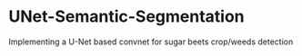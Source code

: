 # UNet-Semantic-Segmentation
Implementing a U-Net based convnet for sugar beets crop/weeds detection